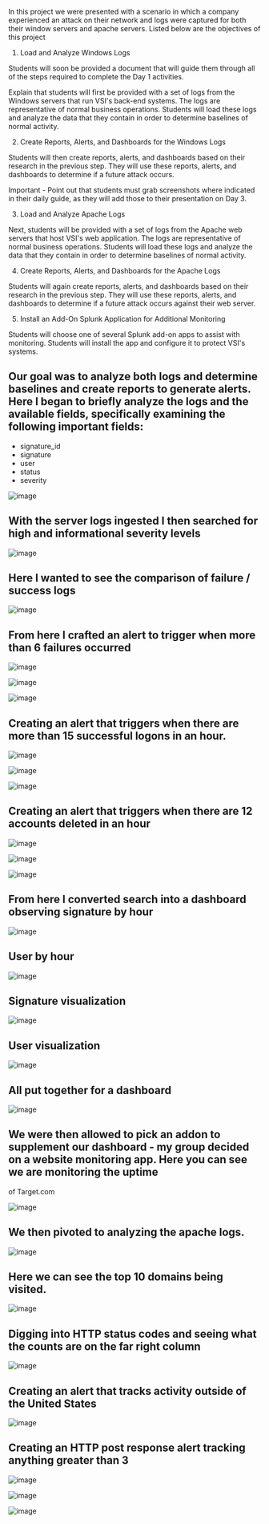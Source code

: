 In this project we were presented with a scenario in which a company experienced an attack on their network and logs were captured for both their window servers and apache servers. Listed below are the objectives of this project


1. Load and Analyze Windows Logs

Students will soon be provided a document that will guide them through all of the steps required to complete the Day 1 activities.

Explain that students will first be provided with a set of logs from the Windows servers that run VSI's back-end systems. The logs are representative of normal business operations. Students will load these logs and analyze the data that they contain in order to determine baselines of normal activity.

2. Create Reports, Alerts, and Dashboards for the Windows Logs

Students will then create reports, alerts, and dashboards based on their research in the previous step. They will use these reports, alerts, and dashboards to determine if a future attack occurs.

Important - Point out that students must grab screenshots where indicated in their daily guide, as they will add those to their presentation on Day 3.

3. Load and Analyze Apache Logs

Next, students will be provided with a set of logs from the Apache web servers that host VSI's web application. The logs are representative of normal business operations. Students will load these logs and analyze the data that they contain in order to determine baselines of normal activity.

4. Create Reports, Alerts, and Dashboards for the Apache Logs

Students will again create reports, alerts, and dashboards based on their research in the previous step. They will use these reports, alerts, and dashboards to determine if a future attack occurs against their web server.

5. Install an Add-On Splunk Application for Additional Monitoring

Students will choose one of several Splunk add-on apps to assist with monitoring. Students will install the app and configure it to protect VSI's systems.

## Our goal was to analyze both logs and determine baselines and create reports to generate alerts. Here I began to briefly analyze the logs and the available fields, specifically examining the following important fields:

- signature_id
- signature
- user
- status
- severity



![image](https://github.com/Norman-Smith-CSJ/Homelabs/blob/main/Splunk%20Lab/images/image1.png)


## With the server logs ingested I then searched for high and informational severity levels

![image](https://github.com/Norman-Smith-CSJ/Homelabs/blob/main/Splunk%20Lab/images/image2.png)



## Here I wanted to see the comparison of failure / success logs


![image](https://github.com/Norman-Smith-CSJ/Homelabs/blob/main/Splunk%20Lab/images/image3.png)


## From here I crafted an alert to trigger when more than 6 failures occurred 


![image](https://github.com/Norman-Smith-CSJ/Homelabs/blob/main/Splunk%20Lab/images/image4.png)


![image](https://github.com/Norman-Smith-CSJ/Homelabs/blob/main/Splunk%20Lab/images/image4.1.png)


![image](https://github.com/Norman-Smith-CSJ/Homelabs/blob/main/Splunk%20Lab/images/image4.2.png)



## Creating an alert that triggers when there are more than 15 successful logons in an hour.

![image](https://github.com/Norman-Smith-CSJ/Homelabs/blob/main/Splunk%20Lab/images/image5.png)


![image](https://github.com/Norman-Smith-CSJ/Homelabs/blob/main/Splunk%20Lab/images/image5.1.png)


![image](https://github.com/Norman-Smith-CSJ/Homelabs/blob/main/Splunk%20Lab/images/image5.2.png)


## Creating an alert that triggers when there are 12 accounts deleted in an hour



![image](https://github.com/Norman-Smith-CSJ/Homelabs/blob/main/Splunk%20Lab/images/image6.png)

![image](https://github.com/Norman-Smith-CSJ/Homelabs/blob/main/Splunk%20Lab/images/image6.1.png)


![image](https://github.com/Norman-Smith-CSJ/Homelabs/blob/main/Splunk%20Lab/images/image6.2.png)

## From here I converted search into a dashboard observing signature by hour 



![image](https://github.com/Norman-Smith-CSJ/Homelabs/blob/main/Splunk%20Lab/images/image7.png)


## User by hour

![image](https://github.com/Norman-Smith-CSJ/Homelabs/blob/main/Splunk%20Lab/images/image8.png)


## Signature visualization



![image](https://github.com/Norman-Smith-CSJ/Homelabs/blob/main/Splunk%20Lab/images/image9.png)


## User visualization

![image](https://github.com/Norman-Smith-CSJ/Homelabs/blob/main/Splunk%20Lab/images/image10.png)


## All put together for a dashboard

![image](https://github.com/Norman-Smith-CSJ/Homelabs/blob/main/Splunk%20Lab/images/image11.png)


## We were then allowed to pick an addon to supplement our dashboard - my group decided on a website monitoring app. Here you can see we are monitoring the uptime
of Target.com

![image](https://github.com/Norman-Smith-CSJ/Homelabs/blob/main/Splunk%20Lab/images/image12.png)


## We then pivoted to analyzing the apache logs.

![image](https://github.com/Norman-Smith-CSJ/Homelabs/blob/main/Splunk%20Lab/images/image13.png)

## Here we can see the top 10 domains being visited.

![image](https://github.com/Norman-Smith-CSJ/Homelabs/blob/main/Splunk%20Lab/images/image14.png)

## Digging into HTTP status codes and seeing what the counts are on the far right column


![image](https://github.com/Norman-Smith-CSJ/Homelabs/blob/main/Splunk%20Lab/images/image15.png)

## Creating an alert that tracks activity outside of the United States

![image](https://github.com/Norman-Smith-CSJ/Homelabs/blob/main/Splunk%20Lab/images/image16.png)


## Creating an HTTP post response alert tracking anything greater than 3 

![image](https://github.com/Norman-Smith-CSJ/Homelabs/blob/main/Splunk%20Lab/images/image17.png)


![image](https://github.com/Norman-Smith-CSJ/Homelabs/blob/main/Splunk%20Lab/images/image18.png)

![image](https://github.com/Norman-Smith-CSJ/Homelabs/blob/main/Splunk%20Lab/images/image19.png)

